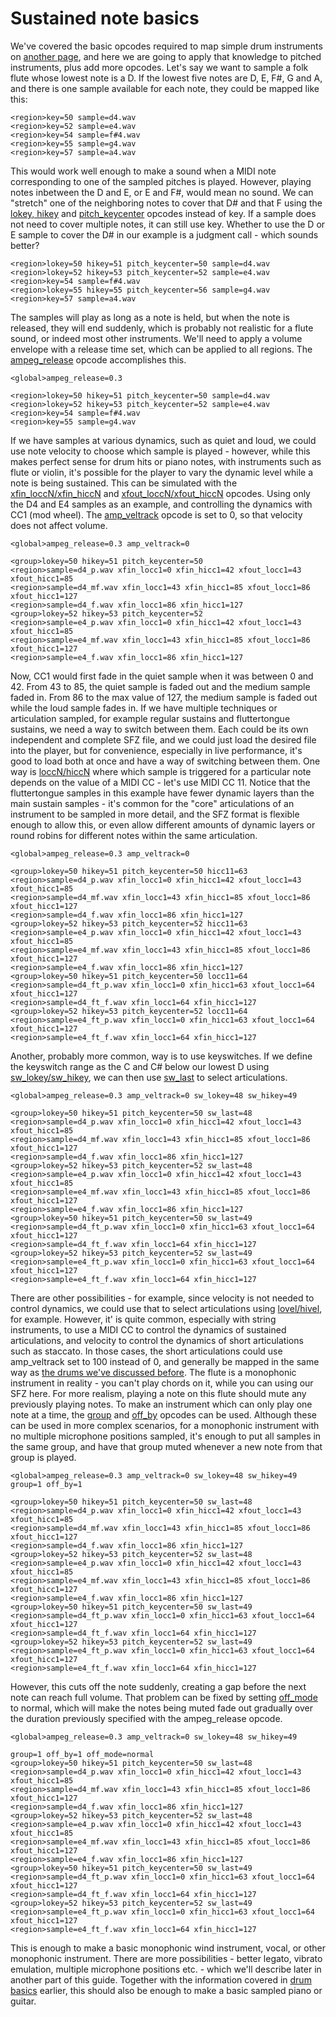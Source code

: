 ---
---
# Sustained note basics

We've covered the basic opcodes required to map simple drum instruments on
[another page](/tutorials/drum_basics), and here we are going to apply that
knowledge to pitched instruments, plus add more opcodes. Let's say we want to
sample a folk flute whose lowest note is a D. If the lowest five notes are
D, E, F#, G and A, and there is one sample available for each note, they could
be mapped like this:

```
<region>key=50 sample=d4.wav
<region>key=52 sample=e4.wav
<region>key=54 sample=f#4.wav
<region>key=55 sample=g4.wav
<region>key=57 sample=a4.wav
```

This would work well enough to make a sound when a MIDI note corresponding to
one of the sampled pitches is played. However, playing notes inbetween
the D and E, or E and F#, would mean no sound. We can "stretch" one of the
neighboring notes to cover that D# and that F using the
[lokey, hikey](/opcodes/lo_hikey) and 
[pitch_keycenter](/opcodes/pitch_keycenter) opcodes instead of key.
If a sample does not need to cover multiple notes, it can still use key. Whether
to use the D or E sample to cover the D# in our example is a judgment call -
which sounds better?

```
<region>lokey=50 hikey=51 pitch_keycenter=50 sample=d4.wav
<region>lokey=52 hikey=53 pitch_keycenter=52 sample=e4.wav
<region>key=54 sample=f#4.wav
<region>lokey=55 hikey=55 pitch_keycenter=56 sample=g4.wav
<region>key=57 sample=a4.wav
```

The samples will play as long as a note is held, but when the note is released,
they will end suddenly, which is probably not realistic for a flute sound, or
indeed most other instruments. We'll need to apply a volume envelope with a
release time set, which can be applied to all regions.
The [ampeg_release](/opcodes/(eg_type)_release) opcode accomplishes this.

```
<global>ampeg_release=0.3

<region>lokey=50 hikey=51 pitch_keycenter=50 sample=d4.wav
<region>lokey=52 hikey=53 pitch_keycenter=52 sample=e4.wav
<region>key=54 sample=f#4.wav
<region>key=55 sample=g4.wav
```

If we have samples at various dynamics, such as quiet and loud, we could use
note velocity to choose which sample is played - however, while this makes
perfect sense for drum hits or piano notes, with instruments such as flute or
violin, it's possible for the player to vary the dynamic level while a note is
being sustained. This can be simulated with the
[xfin_loccN/xfin_hiccN](/opcodes/xfin_lo_hiccN) and
[xfout_loccN/xfout_hiccN](/opcodes/xfout_lo_hiccN) opcodes. Using only the
D4 and E4 samples as an example, and controlling the dynamics with CC1 (mod wheel).
The [amp_veltrack](/opcodes/amp_veltrack) opcode is set to 0,
so that velocity does not affect volume.

```
<global>ampeg_release=0.3 amp_veltrack=0

<group>lokey=50 hikey=51 pitch_keycenter=50 
<region>sample=d4_p.wav xfin_locc1=0 xfin_hicc1=42 xfout_locc1=43 xfout_hicc1=85
<region>sample=d4_mf.wav xfin_locc1=43 xfin_hicc1=85 xfout_locc1=86 xfout_hicc1=127
<region>sample=d4_f.wav xfin_locc1=86 xfin_hicc1=127
<group>lokey=52 hikey=53 pitch_keycenter=52 
<region>sample=e4_p.wav xfin_locc1=0 xfin_hicc1=42 xfout_locc1=43 xfout_hicc1=85
<region>sample=e4_mf.wav xfin_locc1=43 xfin_hicc1=85 xfout_locc1=86 xfout_hicc1=127
<region>sample=e4_f.wav xfin_locc1=86 xfin_hicc1=127
```

Now, CC1 would first fade in the quiet sample when it was between 0 and 42.
From 43 to 85, the quiet sample is faded out and the medium sample faded in.
From 86 to the max value of 127, the medium sample is faded out while the loud 
sample fades in. If we have multiple techniques or articulation sampled, for
example regular sustains and fluttertongue sustains, we need a way to switch
between them. Each could be its own independent and complete SFZ file, and we
could just load the desired file into the player, but for convenience,
especially in live performance, it's good to load both at once and have a way of
switching between them. One way is [loccN/hiccN](/opcodes/lo_hiccN)
where which sample is triggered for a particular note depends on the value of
a MIDI CC - let's use MIDI CC 11.
Notice that the fluttertongue samples in this example have fewer dynamic layers
than the main sustain samples - it's common for the "core" articulations of an
instrument to be sampled in more detail, and the SFZ format is flexible enough
to allow this, or even allow different amounts of dynamic layers or round robins
for different notes within the same articulation.

```
<global>ampeg_release=0.3 amp_veltrack=0

<group>lokey=50 hikey=51 pitch_keycenter=50 hicc11=63
<region>sample=d4_p.wav xfin_locc1=0 xfin_hicc1=42 xfout_locc1=43 xfout_hicc1=85
<region>sample=d4_mf.wav xfin_locc1=43 xfin_hicc1=85 xfout_locc1=86 xfout_hicc1=127
<region>sample=d4_f.wav xfin_locc1=86 xfin_hicc1=127
<group>lokey=52 hikey=53 pitch_keycenter=52 hicc11=63
<region>sample=e4_p.wav xfin_locc1=0 xfin_hicc1=42 xfout_locc1=43 xfout_hicc1=85
<region>sample=e4_mf.wav xfin_locc1=43 xfin_hicc1=85 xfout_locc1=86 xfout_hicc1=127
<region>sample=e4_f.wav xfin_locc1=86 xfin_hicc1=127
<group>lokey=50 hikey=51 pitch_keycenter=50 locc11=64
<region>sample=d4_ft_p.wav xfin_locc1=0 xfin_hicc1=63 xfout_locc1=64 xfout_hicc1=127
<region>sample=d4_ft_f.wav xfin_locc1=64 xfin_hicc1=127
<group>lokey=52 hikey=53 pitch_keycenter=52 locc11=64
<region>sample=e4_ft_p.wav xfin_locc1=0 xfin_hicc1=63 xfout_locc1=64 xfout_hicc1=127
<region>sample=e4_ft_f.wav xfin_locc1=64 xfin_hicc1=127
```

Another, probably more common, way is to use keyswitches. If we define the
keyswitch range as the C and C# below our lowest D using
[sw_lokey/sw_hikey](/opcodes/sw_lo_hikey), we can then use
[sw_last](/opcodes/sw_last) to select articulations.

```
<global>ampeg_release=0.3 amp_veltrack=0 sw_lokey=48 sw_hikey=49

<group>lokey=50 hikey=51 pitch_keycenter=50 sw_last=48
<region>sample=d4_p.wav xfin_locc1=0 xfin_hicc1=42 xfout_locc1=43 xfout_hicc1=85
<region>sample=d4_mf.wav xfin_locc1=43 xfin_hicc1=85 xfout_locc1=86 xfout_hicc1=127
<region>sample=d4_f.wav xfin_locc1=86 xfin_hicc1=127
<group>lokey=52 hikey=53 pitch_keycenter=52 sw_last=48
<region>sample=e4_p.wav xfin_locc1=0 xfin_hicc1=42 xfout_locc1=43 xfout_hicc1=85
<region>sample=e4_mf.wav xfin_locc1=43 xfin_hicc1=85 xfout_locc1=86 xfout_hicc1=127
<region>sample=e4_f.wav xfin_locc1=86 xfin_hicc1=127
<group>lokey=50 hikey=51 pitch_keycenter=50 sw_last=49
<region>sample=d4_ft_p.wav xfin_locc1=0 xfin_hicc1=63 xfout_locc1=64 xfout_hicc1=127
<region>sample=d4_ft_f.wav xfin_locc1=64 xfin_hicc1=127
<group>lokey=52 hikey=53 pitch_keycenter=52 sw_last=49
<region>sample=e4_ft_p.wav xfin_locc1=0 xfin_hicc1=63 xfout_locc1=64 xfout_hicc1=127
<region>sample=e4_ft_f.wav xfin_locc1=64 xfin_hicc1=127
```

There are other possibilities - for example, since velocity is not needed to
control dynamics, we could use that to select articulations using
[lovel/hivel](/opcodes/lo_hivel), for example. However, it' is quite common,
especially with string instruments, to use a MIDI CC to control the dynamics of
sustained articulations, and velocity to control the dynamics of short
articulations such as staccato. In those cases, the short articulations could
use amp_veltrack set to 100 instead of 0, and generally be mapped in the same
way as [the drums we've discussed before](/tutorials/drum_basics). The flute is
a monophonic instrument in reality - you can't play chords on it, while you can
using our SFZ here. For more realism, playing a note on this flute should mute
any previously playing notes. To make an instrument which can only play one note
at a time, the [group](/opcodes/group) and [off_by](/opcodes/off_by)
opcodes can be used. Although these can be used in more complex scenarios, for a
monophonic instrument with no multiple microphone positions sampled, it's enough
to put all samples in the same group, and have that group muted whenever a new
note from that group is played.

```
<global>ampeg_release=0.3 amp_veltrack=0 sw_lokey=48 sw_hikey=49 group=1 off_by=1

<group>lokey=50 hikey=51 pitch_keycenter=50 sw_last=48
<region>sample=d4_p.wav xfin_locc1=0 xfin_hicc1=42 xfout_locc1=43 xfout_hicc1=85
<region>sample=d4_mf.wav xfin_locc1=43 xfin_hicc1=85 xfout_locc1=86 xfout_hicc1=127
<region>sample=d4_f.wav xfin_locc1=86 xfin_hicc1=127
<group>lokey=52 hikey=53 pitch_keycenter=52 sw_last=48
<region>sample=e4_p.wav xfin_locc1=0 xfin_hicc1=42 xfout_locc1=43 xfout_hicc1=85
<region>sample=e4_mf.wav xfin_locc1=43 xfin_hicc1=85 xfout_locc1=86 xfout_hicc1=127
<region>sample=e4_f.wav xfin_locc1=86 xfin_hicc1=127
<group>lokey=50 hikey=51 pitch_keycenter=50 sw_last=49
<region>sample=d4_ft_p.wav xfin_locc1=0 xfin_hicc1=63 xfout_locc1=64 xfout_hicc1=127
<region>sample=d4_ft_f.wav xfin_locc1=64 xfin_hicc1=127
<group>lokey=52 hikey=53 pitch_keycenter=52 sw_last=49
<region>sample=e4_ft_p.wav xfin_locc1=0 xfin_hicc1=63 xfout_locc1=64 xfout_hicc1=127
<region>sample=e4_ft_f.wav xfin_locc1=64 xfin_hicc1=127
```

However, this cuts off the note suddenly, creating a gap before the next note
can reach full volume. That problem can be fixed by setting [off_mode](/opcodes/off_mode)
to normal, which will make the notes being muted fade out gradually over the
duration previously specified with the ampeg_release opcode.

```
<global>ampeg_release=0.3 amp_veltrack=0 sw_lokey=48 sw_hikey=49

group=1 off_by=1 off_mode=normal
<group>lokey=50 hikey=51 pitch_keycenter=50 sw_last=48
<region>sample=d4_p.wav xfin_locc1=0 xfin_hicc1=42 xfout_locc1=43 xfout_hicc1=85
<region>sample=d4_mf.wav xfin_locc1=43 xfin_hicc1=85 xfout_locc1=86 xfout_hicc1=127
<region>sample=d4_f.wav xfin_locc1=86 xfin_hicc1=127
<group>lokey=52 hikey=53 pitch_keycenter=52 sw_last=48
<region>sample=e4_p.wav xfin_locc1=0 xfin_hicc1=42 xfout_locc1=43 xfout_hicc1=85
<region>sample=e4_mf.wav xfin_locc1=43 xfin_hicc1=85 xfout_locc1=86 xfout_hicc1=127
<region>sample=e4_f.wav xfin_locc1=86 xfin_hicc1=127
<group>lokey=50 hikey=51 pitch_keycenter=50 sw_last=49
<region>sample=d4_ft_p.wav xfin_locc1=0 xfin_hicc1=63 xfout_locc1=64 xfout_hicc1=127
<region>sample=d4_ft_f.wav xfin_locc1=64 xfin_hicc1=127
<group>lokey=52 hikey=53 pitch_keycenter=52 sw_last=49
<region>sample=e4_ft_p.wav xfin_locc1=0 xfin_hicc1=63 xfout_locc1=64 xfout_hicc1=127
<region>sample=e4_ft_f.wav xfin_locc1=64 xfin_hicc1=127
```

This is enough to make a basic monophonic wind instrument, vocal, or other
monophonic instrument. There are more possibilities - better legato, vibrato
emulation, multiple microphone positions etc. - which we'll describe later in
another part of this guide. Together with the information covered in [drum basics](/tutorials/drum_basics)
earlier, this should also be enough to make a basic sampled piano or guitar.
